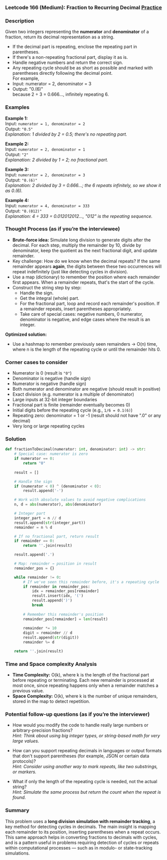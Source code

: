 ### Leetcode 166 (Medium): Fraction to Recurring Decimal [Practice](https://leetcode.com/problems/fraction-to-recurring-decimal)

### Description  
Given two integers representing the **numerator** and **denominator** of a fraction, return its decimal representation as a string.  
- If the decimal part is repeating, enclose the repeating part in parentheses.  
- If there's a non-repeating fractional part, display it as is.
- Handle negative numbers and return the correct sign.
- Any repeating cycle should be as short as possible and marked with parentheses directly following the decimal point.  
For example,  
- Input: numerator = 2, denominator = 3  
- Output: "0.(6)"  
because 2 ÷ 3 = 0.666..., infinitely repeating 6.

### Examples  

**Example 1:**  
Input: `numerator = 1, denominator = 2`  
Output: `"0.5"`  
*Explanation: 1 divided by 2 = 0.5; there's no repeating part.*

**Example 2:**  
Input: `numerator = 2, denominator = 1`  
Output: `"2"`  
*Explanation: 2 divided by 1 = 2; no fractional part.*

**Example 3:**  
Input: `numerator = 2, denominator = 3`  
Output: `"0.(6)"`  
*Explanation: 2 divided by 3 = 0.666...; the 6 repeats infinitely, so we show it as 0.(6).*

**Example 4:**  
Input: `numerator = 4, denominator = 333`  
Output: `"0.(012)"`  
*Explanation: 4 ÷ 333 = 0.012012012..., "012" is the repeating sequence.*

### Thought Process (as if you’re the interviewee)  
- **Brute-force idea:** Simulate long division to generate digits after the decimal. For each step, multiply the remainder by 10, divide by denominator, keep the quotient as the next fractional digit, and update remainder.
- Key challenge: How do we know when the decimal repeats? If the same remainder appears **again**, the digits between these two occurrences will repeat indefinitely (just like detecting cycles in division).
- Use a map (dictionary) to remember the position where each remainder first appears. When a remainder repeats, that's the start of the cycle.
- Construct the string step by step:
   - Handle the sign.
   - Get the integral (whole) part.
   - For the fractional part, loop and record each remainder's position. If a remainder repeats, insert parentheses appropriately.
   - Take care of special cases: negative numbers, 0 numerator, denominator is negative, and edge cases where the result is an integer.

**Optimized solution:**  
- Use a hashmap to remember previously seen remainders → O(n) time, where n is the length of the repeating cycle or until the remainder hits 0.

### Corner cases to consider  
- Numerator is 0 (result is `"0"`)
- Denominator is negative (handle sign)
- Numerator is negative (handle sign)
- Both numerator and denominator are negative (should result in positive)
- Exact division (e.g. numerator is a multiple of denominator)
- Large inputs at 32-bit integer boundaries
- Fractional part is finite (remainder eventually becomes 0)
- Initial digits before the repeating cycle (e.g., `1/6 = 0.1(6)`)
- Repeating zero: denominator = 1 or -1 (result should not have ".0" or any decimal)
- Very long or large repeating cycles

### Solution

```python
def fractionToDecimal(numerator: int, denominator: int) -> str:
    # Special case: numerator is zero
    if numerator == 0:
        return "0"
    
    result = []

    # Handle the sign
    if (numerator < 0) ^ (denominator < 0):
        result.append('-')

    # Work with absolute values to avoid negative complications
    n, d = abs(numerator), abs(denominator)

    # Integer part
    integer_part = n // d
    result.append(str(integer_part))
    remainder = n % d

    # If no fractional part, return result
    if remainder == 0:
        return ''.join(result)

    result.append('.')

    # Map: remainder → position in result
    remainder_pos = {}

    while remainder != 0:
        # If we've seen this remainder before, it's a repeating cycle
        if remainder in remainder_pos:
            idx = remainder_pos[remainder]
            result.insert(idx, '(')
            result.append(')')
            break
        
        # Remember this remainder's position
        remainder_pos[remainder] = len(result)
        
        remainder *= 10
        digit = remainder // d
        result.append(str(digit))
        remainder %= d

    return ''.join(result)
```

### Time and Space complexity Analysis  

- **Time Complexity:** O(k), where k is the length of the fractional part before repeating or terminating. Each new remainder is processed at most once, since repeating happens only when a remainder matches a previous value.
- **Space Complexity:** O(k), where k is the number of unique remainders, stored in the map to detect repetition.

### Potential follow-up questions (as if you’re the interviewer)  

- How would you modify the code to handle really large numbers or arbitrary-precision fractions?  
  *Hint: Think about using big integer types, or string-based math for very large values.*

- How can you support repeating decimals in languages or output formats that don't support parentheses (for example, JSON or certain data protocols)?  
  *Hint: Consider using another way to mark repeats, like two substrings, or markers.*

- What if only the length of the repeating cycle is needed, not the actual string?  
  *Hint: Simulate the same process but return the count when the repeat is found.*

### Summary
This problem uses a **long division simulation with remainder tracking**, a key method for detecting cycles in decimals. The main insight is mapping each remainder to its position, inserting parentheses when a repeat occurs. This same approach helps in converting fractions to decimals with cycles, and is a pattern useful in problems requiring detection of cycles or repeats within computational processes — such as in modulo- or state-tracking simulations.